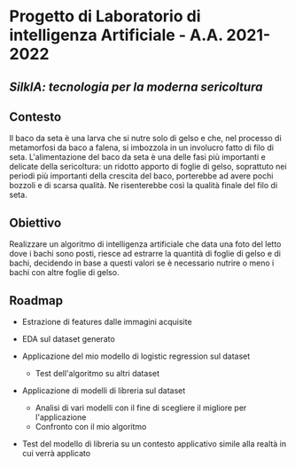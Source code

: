 # Progetto di Laboratorio di intelligenza Artificiale - A.A. 2021-2022
## _SilkIA: tecnologia per la moderna sericoltura_

## Contesto
Il baco da seta è una larva che si nutre solo di gelso e che, nel processo di metamorfosi da baco a falena, si imbozzola in un involucro fatto di filo di seta.
L'alimentazione del baco da seta è una delle fasi più importanti e delicate della sericoltura: un ridotto apporto di foglie di gelso, soprattuto nei periodi più importanti della crescita del baco, porterebbe ad avere pochi bozzoli e di scarsa qualità. Ne risenterebbe così la qualità finale del filo di seta.

## Obiettivo
Realizzare un algoritmo di intelligenza artificiale che data una foto del letto dove i bachi sono posti, riesce ad estrarre la quantità di foglie di gelso e di bachi, decidendo in base a questi valori se è necessario nutrire o meno i bachi con altre foglie di gelso. 

## Roadmap

- Estrazione di features dalle immagini acquisite

- EDA sul dataset generato

- Applicazione del mio modello di logistic regression sul dataset
    - Test dell'algoritmo su altri dataset

- Applicazione di modelli di libreria sul dataset 
    - Analisi di vari modelli con il fine di scegliere il migliore per l'applicazione
    - Confronto con il mio algoritmo

- Test del modello di libreria su un contesto applicativo simile alla realtà in cui verrà applicato
